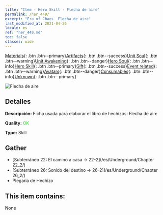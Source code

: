 ```yaml
---
title: "Item - Hero Skill - Flecha de aire"
permalink: /her_449/
excerpt: "Era of Chaos  Flecha de aire"
last_modified_at: 2021-04-26
locale: es
ref: "her_449.md"
toc: false
classes: wide
---
```

 [Materials](/ItemsES/){: .btn .btn--primary}[Artifacts](/ItemsES/Artifacts/){: .btn .btn--success}[Unit Soul](/ItemsES/UnitSoul/){: .btn .btn--warning}[Unit Awakening](/ItemsES/UnitAwakening/){: .btn .btn--danger}[Hero Soul](/ItemsES/HeroSoul/){: .btn .btn--info}[Hero Skill](/ItemsES/HeroSkill/){: .btn .btn--primary}[Gift](/ItemsES/Gift/){: .btn .btn--success}[Event related](/ItemsES/Events/){: .btn .btn--warning}[Avatars](/ItemsES/Avatars/){: .btn .btn--danger}[Consumables](/ItemsES/Consumables/){: .btn .btn--info}[Unknown](/ItemsES/Unknown/){: .btn .btn--primary}

 ![Flecha de aire](/images/t/ps_daqishenjian.png)

## Detalles
 **Descripción:** Ficha usada para elaborar el libro de hechizos: Flecha de aire

 **Quality:** <span style="color: #32CD32">OK</span>

 **Type:** Skill

## Gather

*    [Subterráneo 22: El camino a casa -> 22-2](/es/Underground/Chapter 22_2/) 
*    [Subterráneo 26: Sonido del destino -> 26-2](/es/Underground/Chapter 26_2/) 
*    Plegaria de Hechizo 

## This item contains:

  None


